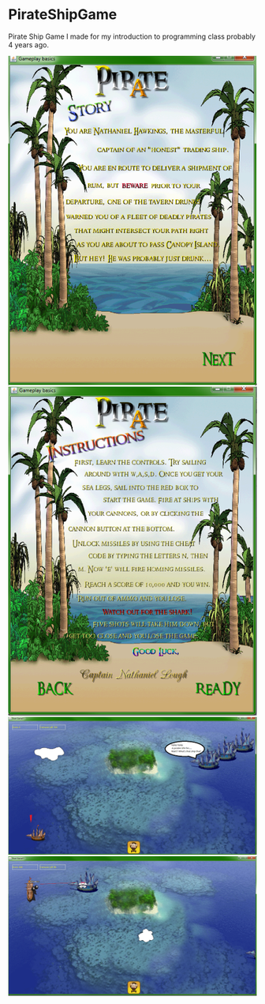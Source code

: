 PirateShipGame
==============

Pirate Ship Game I made for my introduction to programming class probably 4 years ago.

<img src="screenShot1.png"><br>
<img src="screenShot2.png"><br>
<img src="screenShot3.png"><br>
<img src="screenShot4.png">
